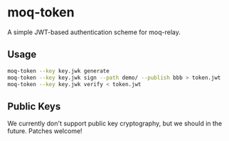 # moq-token

A simple JWT-based authentication scheme for moq-relay.

## Usage
```bash
moq-token --key key.jwk generate
moq-token --key key.jwk sign --path demo/ --publish bbb > token.jwt
moq-token --key key.jwk verify < token.jwt
```

## Public Keys
We currently don't support public key cryptography, but we should in the future.
Patches welcome!